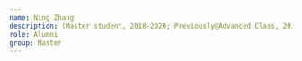 ```yaml
---
name: Ning Zhang 
description: (Master student, 2018-2020; Previously@Advanced Class, 2014; now with Xiaomi, Beijing)
role: Alumni
group: Master
---
```

